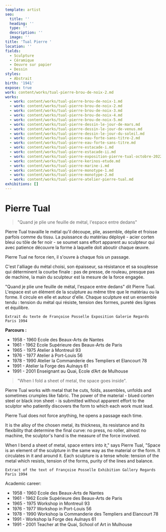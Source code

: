 ```yaml
---
template: artist
seo:
  title: ''
  heading: ''
  type: ''
  description: ''
  image: ''
title: 'Tual Pierre '
location: ''
fields:
  - Sculpture
  - Céramique
  - Oeuvre sur papier
  - Dessin
styles:
  - Abstrait
birth: '1941'
expose: true
work: content/works/tual-pierre-brou-de-noix-2.md
works:
  - work: content/works/tual-pierre-brou-de-noix-1.md
  - work: content/works/tual-pierre-brou-de-noix-2.md
  - work: content/works/tual-pierre-brou-de-noix-3.md
  - work: content/works/tual-pierre-brou-de-noix-4.md
  - work: content/works/tual-pierre-brou-de-noix-5.md
  - work: content/works/tual-pierre-dessin-le-jour-de-mars.md
  - work: content/works/tual-pierre-dessin-le-jour-de-venus.md
  - work: content/works/tual-pierre-dessin-le-jour-du-soleil.md
  - work: content/works/tual-pierre-eau-forte-sans-titre-2.md
  - work: content/works/tual-pierre-eau-forte-sans-titre.md
  - work: content/works/tual-pierre-estacade-i.md
  - work: content/works/tual-pierre-estacade-ii.md
  - work: content/works/tual-pierre-exposition-pierre-tual-octobre-2022.md
  - work: content/works/tual-pierre-kerinos-etude.md
  - work: content/works/tual-pierre-marine-i.md
  - work: content/works/tual-pierre-monotype-1.md
  - work: content/works/tual-pierre-monotype-2.md
  - work: content/works/tual-pierre-atelier-pierre-tual.md
exhibitions: []
---
```


# Pierre Tual

> "Quand je plie une feuille de métal, l'espace entre dedans"

Pierre Tual travaille le métal qu'il découpe, plie, assemble, déplie et froisse parfois comme du tissu. La puissance du matériau déployé - acier corten bleui ou tôle de fer noir - se soumet sans effort apparent au sculpteur qui avec patience découvre la forme à laquelle doit aboutir chaque œuvre.

Pierre Tual ne force rien, il s'ouvre à chaque fois un passage.

C'est l'alliage du métal choisi, son épaisseur, sa résistance et sa souplesse qui déterminent la courbe finale : pas de presse, de rouleau, presque pas de machine, la main du sculpteur est la mesure de la force engagée.

"Quand je plie une feuille de métal, l'espace entre dedans" dit Pierre Tual.\
L'espace est un élément de la sculpture au même titre que le matériau ou la forme. Il circule en elle et autour d'elle. Chaque sculpture est un ensemble tendu : tension du métal qui résiste, tension des formes, pureté des lignes et équilibre.

```
Extrait du texte de Françoise Posselle Exposition Galerie Regards Paris 1994
```

**Parcours :**

* 1958 - 1960 Ecole des Beaux-Arts de Nantes
* 1961 - 1962 Ecole Supérieure des Beaux-Arts de Paris
* 1965 - 1975 Atelier à Montreuil 93
* 1976 - 1977 Atelier à Port-Louis 56
* 1978 - 1990 Atelier la Commanderie des Templiers et  Elancourt 78
* 1991 - Atelier la Forge des Aulnays 61
* 1991 - 2001 Enseignant au Quai, Ecole d’Art de Mulhouse

> "When I fold a sheet of metal, the space goes inside".

Pierre Tual works with metal that he cuts, folds, assembles, unfolds and sometimes crumples like fabric. The power of the material - blued corten steel or black iron sheet - is submitted without apparent effort to the sculptor who patiently discovers the form to which each work must lead.

Pierre Tual does not force anything, he opens a passage each time.

It is the alloy of the chosen metal, its thickness, its resistance and its flexibility that determine the final curve: no press, no roller, almost no machine, the sculptor's hand is the measure of the force involved.

When I bend a sheet of metal, space enters into it," says Pierre Tual, "Space is an element of the sculpture in the same way as the material or the form. It circulates in it and around it. Each sculpture is a tense whole: tension of the metal which resists, tension of the forms, purity of the lines and balance.

```
Extract of the text of Françoise Posselle Exhibition Gallery Regards Paris 1994
```

Academic career:

* 1958 - 1960 Ecole des Beaux-Arts de Nantes
* 1961 - 1962 Ecole Supérieure des Beaux-Arts de Paris
* 1965 - 1975 Workshop in Montreuil 93
* 1976 - 1977 Workshop in Port-Louis 56
* 1978 - 1990 Workshop la Commanderie des Templiers and Elancourt 78
* 1991 - Workshop la Forge des Aulnays 61
* 1991 - 2001 Teacher at the Quai, School of Art in Mulhouse
